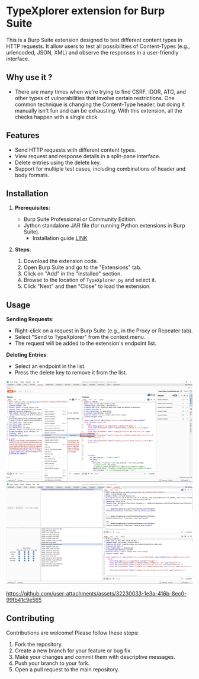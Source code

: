 # TypeXplorer extension for Burp Suite

This is a Burp Suite extension designed to test different content types in HTTP requests. It allow users to test all possibilities of Content-Types (e.g., urlencoded, JSON, XML) and observe the responses in a user-friendly interface.
## Why use it ? 
- There are many times when we're trying to find CSRF, IDOR, ATO, and other types of vulnerabilities that involve certain restrictions. One common technique is changing the Content-Type header, but doing it manually isn't fun and can be exhausting. With this extension, all the checks happen with a single click
## Features

- Send HTTP requests with different content types.
- View request and response details in a split-pane interface.
- Delete entries using the delete key.
- Support for multiple test cases, including combinations of header and body formats.

## Installation

1. **Prerequisites**:
   - Burp Suite Professional or Community Edition.
   - Jython standalone JAR file (for running Python extensions in Burp Suite).
      - Installation guide [LINK](https://portswigger.net/burp/documentation/desktop/extend-burp/extensions/troubleshooting#you-need-to-configure-jython-or-jruby)

2. **Steps**:
   1. Download the extension code.
   2. Open Burp Suite and go to the "Extensions" tab.
   3. Click on "Add" in the "installed" section.
   4. Browse to the location of `TypeXplorer.py` and select it.
   5. Click "Next" and then "Close" to load the extension.

## Usage

**Sending Requests**:
   - Right-click on a request in Burp Suite (e.g., in the Proxy or Repeater tab).
   - Select "Send to TypeXplorer" from the context menu.
   - The request will be added to the extension's endpoint list.

**Deleting Entries**:
   - Select an endpoint in the list.
   - Press the delete key to remove it from the list.

![image 1](assets/1.png)
![image 2](assets/2.png)





https://github.com/user-attachments/assets/32230033-1e3a-416b-8ec0-99fb41c9e565




## Contributing

Contributions are welcome! Please follow these steps:

1. Fork the repository.
2. Create a new branch for your feature or bug fix.
3. Make your changes and commit them with descriptive messages.
4. Push your branch to your fork.
5. Open a pull request to the main repository.
